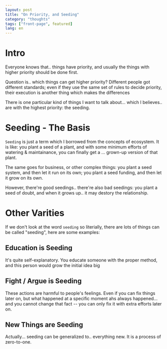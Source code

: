 ```yaml
---
layout: post
title: "On Priority, and Seeding"
category: "thoughts"
tags: ["front-page", featured]
lang: en
---
```


# Intro
Everyone knows that.. things have priority, and usually the things with higher
priority should be done first.

Question is.. which things can get higher priority? Different people got
different standards; even if they use the same set of rules to decide priority,
their execution is another thing which makes the differences

There is one particular kind of things I want to talk about... which I
believes.. are with the highest priority: the seeding.

# Seeding - The Basis
`Seeding` is just a term which I borrowed from the concepts of ecosystem. It is
like: you plant a seed of a plant, and with some minimum efforts of watering &
maintainance, you can finally get a ... grown-up version of that plant.


The same goes for business, or other complex things: you plant a seed system,
and then let it run on its own; you plant a seed funding, and then let it grow
on its own.

However, there're good seedings.. there're also bad seedings: you plant a seed
of doubt, and when it grows up.. it may destory the relationship. 


# Other Varities
If we don't look at the word `seeding` so literially, there are lots of things
can be called "seeding", here are some examples:

## Education is Seeding
It's quite self-explanatory. You educate someone with the proper method, and 
this person would grow the initial idea big 

## Fight / Argue is Seeding
These actions are harmful to people's feelings. Even if you can fix things later
on, but what happened at a specific moment ahs always happened... and you cannot
change that fact -- you can only fix it with extra efforts later on.

## New Things are Seeding
Actually... seeding can be generalized to.. everything new. It is a process of
zero-to-one.
